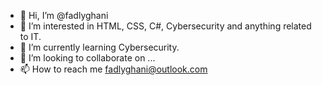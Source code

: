 - 👋 Hi, I’m @fadlyghani
- 👀 I’m interested in HTML, CSS, C#, Cybersecurity and anything related to IT.
- 🌱 I’m currently learning Cybersecurity.
- 💞️ I’m looking to collaborate on ...
- 📫 How to reach me fadlyghani@outlook.com

<!---
fadlyghani/fadlyghani is a ✨ special ✨ repository because its `README.md` (this file) appears on your GitHub profile.
You can click the Preview link to take a look at your changes.
--->
